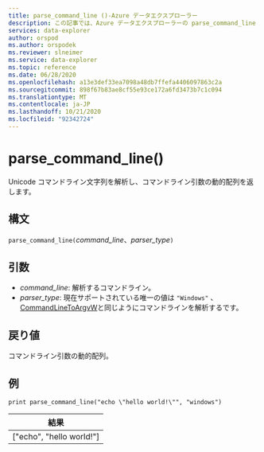 ```yaml
---
title: parse_command_line ()-Azure データエクスプローラー
description: この記事では、Azure データエクスプローラーの parse_command_line () について説明します。
services: data-explorer
author: orspod
ms.author: orspodek
ms.reviewer: slneimer
ms.service: data-explorer
ms.topic: reference
ms.date: 06/28/2020
ms.openlocfilehash: a13e3def33ea7098a48db7ffefa4406097863c2a
ms.sourcegitcommit: 898f67b83ae8cf55e93ce172a6fd3473b7c1c094
ms.translationtype: MT
ms.contentlocale: ja-JP
ms.lasthandoff: 10/21/2020
ms.locfileid: "92342724"
---
```

# <a name="parse_command_line"></a>parse_command_line()

Unicode コマンドライン文字列を解析し、コマンドライン引数の動的配列を返します。

## <a name="syntax"></a>構文

`parse_command_line(`*command_line*、*parser_type*`)`

## <a name="arguments"></a>引数

* *command_line*: 解析するコマンドライン。
* *parser_type*: 現在サポートされている唯一の値は `"Windows"` 、 [CommandLineToArgvW](/windows/win32/api/shellapi/nf-shellapi-commandlinetoargvw)と同じようにコマンドラインを解析するです。

## <a name="returns"></a>戻り値

コマンドライン引数の動的配列。

## <a name="example"></a>例

<!-- csl: https://help.kusto.windows.net:443/Samples -->
```kusto
print parse_command_line("echo \"hello world!\"", "windows")
```

|結果|
|---|
|["echo", "hello world!"]|